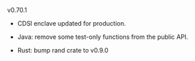 v0.70.1

- CDSI enclave updated for production.

- Java: remove some test-only functions from the public API.

- Rust: bump rand crate to v0.9.0
